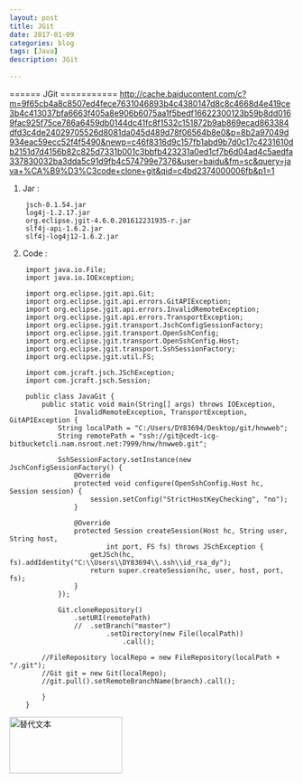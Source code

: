 ```yaml
---  
layout: post  
title: JGit
date: 2017-01-09  
categories: blog  
tags: [Java]  
description: JGit
  
---  
```

  
  
====== JGit ===========
http://cache.baiducontent.com/c?m=9f65cb4a8c8507ed4fece7631046893b4c4380147d8c8c4668d4e419ce3b4c413037bfa6663f405a8e906b6075aa1f5bedf16622300123b59b8dd0169fac925f75ce786a6459db0144dc41fc8f1532c151872b9ab869ecad863384dfd3c4de24029705526d8081da045d489d78f06564b8e0&p=8b2a97049d934eac59ecc52f4f5490&newp=c46f8316d9c157fb1abd9b7d0c17c4231610db2151d7d4156b82c825d7331b001c3bbfb423231a0ed1cf7b6d04ad4c5aedfa337830032ba3dda5c91d9fb4c574799e7376&user=baidu&fm=sc&query=java+%CA%B9%D3%C3code+clone+git&qid=c4bd2374000006fb&p1=1

1. Jar : 
```
	jsch-0.1.54.jar
	log4j-1.2.17.jar
	org.eclipse.jgit-4.6.0.201612231935-r.jar
	slf4j-api-1.6.2.jar
	slf4j-log4j12-1.6.2.jar
```
2. Code : 
```
	import java.io.File;
	import java.io.IOException;

	import org.eclipse.jgit.api.Git;
	import org.eclipse.jgit.api.errors.GitAPIException;
	import org.eclipse.jgit.api.errors.InvalidRemoteException;
	import org.eclipse.jgit.api.errors.TransportException;
	import org.eclipse.jgit.transport.JschConfigSessionFactory;
	import org.eclipse.jgit.transport.OpenSshConfig;
	import org.eclipse.jgit.transport.OpenSshConfig.Host;
	import org.eclipse.jgit.transport.SshSessionFactory;
	import org.eclipse.jgit.util.FS;

	import com.jcraft.jsch.JSchException;
	import com.jcraft.jsch.Session;

	public class JavaGit {
		public static void main(String[] args) throws IOException,
				InvalidRemoteException, TransportException, GitAPIException {
			String localPath = "C:/Users/DY83694/Desktop/git/hnwweb";
			String remotePath = "ssh://git@cedt-icg-bitbucketcli.nam.nsroot.net:7999/hnw/hnwweb.git";

			SshSessionFactory.setInstance(new JschConfigSessionFactory() {
				@Override
				protected void configure(OpenSshConfig.Host hc, Session session) {
					session.setConfig("StrictHostKeyChecking", "no");
				}

				@Override
				protected Session createSession(Host hc, String user, String host,
						int port, FS fs) throws JSchException {
					getJSch(hc, fs).addIdentity("C:\\Users\\DY83694\\.ssh\\id_rsa_dy");
					return super.createSession(hc, user, host, port, fs);
				}
			});

			Git.cloneRepository()
				.setURI(remotePath)
				//	.setBranch("master")
						.setDirectory(new File(localPath))
							.call();
		
		//FileRepository localRepo = new FileRepository(localPath + "/.git");
		//Git git = new Git(localRepo);
		//git.pull().setRemoteBranchName(branch).call();

		}
	}

  ```
  
  
<img src="/assets/image/test.png" alt="替代文本" title="标题文本" width="200" height = "100" />  
  
